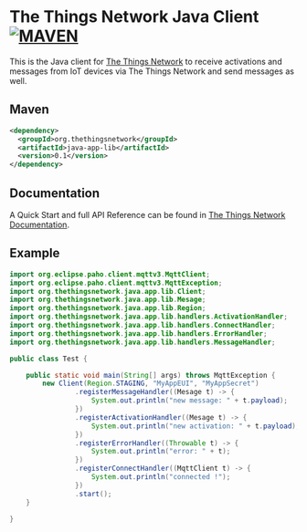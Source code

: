# The Things Network Java Client [![MAVEN](https://img.shields.io/maven-central/v/org.thethingsnetwork/java-app-lib.svg)](http://mvnrepository.com/artifact/org.thethingsnetwork/java-app-lib)

This is the Java client for [The Things Network](https://www.thethingsnetwork.org) to receive activations and messages from IoT devices via The Things Network and send messages as well.

## Maven

```xml
<dependency>
  <groupId>org.thethingsnetwork</groupId>
  <artifactId>java-app-lib</artifactId>
  <version>0.1</version>
</dependency>
```

## Documentation

A Quick Start and full API Reference can be found in [The Things Network Documentation](https://www.thethingsnetwork.org/docs/refactor/java/).

## Example

```java
import org.eclipse.paho.client.mqttv3.MqttClient;
import org.eclipse.paho.client.mqttv3.MqttException;
import org.thethingsnetwork.java.app.lib.Client;
import org.thethingsnetwork.java.app.lib.Mesage;
import org.thethingsnetwork.java.app.lib.Region;
import org.thethingsnetwork.java.app.lib.handlers.ActivationHandler;
import org.thethingsnetwork.java.app.lib.handlers.ConnectHandler;
import org.thethingsnetwork.java.app.lib.handlers.ErrorHandler;
import org.thethingsnetwork.java.app.lib.handlers.MessageHandler;

public class Test {

    public static void main(String[] args) throws MqttException {
        new Client(Region.STAGING, "MyAppEUI", "MyAppSecret")
                .registerMessageHandler((Mesage t) -> {
                    System.out.println("new message: " + t.payload);
                })
                .registerActivationHandler((Mesage t) -> {
                    System.out.println("new activation: " + t.payload);
                })
                .registerErrorHandler((Throwable t) -> {
                    System.out.println("error: " + t);
                })
                .registerConnectHandler((MqttClient t) -> {
                    System.out.println("connected !");
                })
                .start();
    }

}

```
